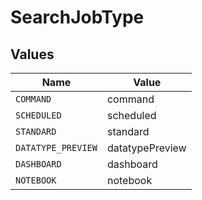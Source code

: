 # SearchJobType


## Values

| Name               | Value              |
| ------------------ | ------------------ |
| `COMMAND`          | command            |
| `SCHEDULED`        | scheduled          |
| `STANDARD`         | standard           |
| `DATATYPE_PREVIEW` | datatypePreview    |
| `DASHBOARD`        | dashboard          |
| `NOTEBOOK`         | notebook           |
